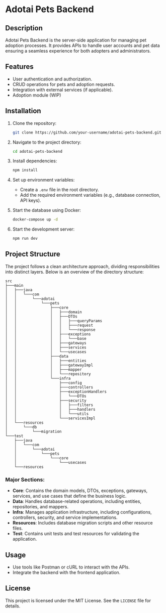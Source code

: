 # Adotai Pets Backend

## Description
Adotai Pets Backend is the server-side application for managing pet adoption processes. It provides APIs to handle user accounts and pet data ensuring a seamless experience for both adopters and administrators.

## Features
- User authentication and authorization.
- CRUD operations for pets and adoption requests.
- Integration with external services (if applicable).
- Adoption module (WIP)

## Installation

1. Clone the repository:
   ```bash
   git clone https://github.com/your-username/adotai-pets-backend.git
   ```
2. Navigate to the project directory:
   ```bash
   cd adotai-pets-backend
   ```
3. Install dependencies:
   ```bash
   npm install
   ```
4. Set up environment variables:
   - Create a `.env` file in the root directory.
   - Add the required environment variables (e.g., database connection, API keys).

5. Start the database using Docker:
   ```bash
   docker-compose up -d
   ```

6. Start the development server:
   ```bash
   npm run dev
   ```

## Project Structure

The project follows a clean architecture approach, dividing responsibilities into distinct layers. Below is an overview of the directory structure:

```
src
├───main
│   ├───java
│   │   └───com
│   │       └───adotai
│   │           └───pets
│   │               ├───core
│   │               │   ├───domain
│   │               │   ├───DTOs
│   │               │   │   ├───queryParams
│   │               │   │   ├───request
│   │               │   │   └───response
│   │               │   ├───exceptions
│   │               │   │   └───base
│   │               │   ├───gateways
│   │               │   ├───services
│   │               │   └───usecases
│   │               ├───data
│   │               │   ├───entities
│   │               │   ├───gatewayImpl
│   │               │   ├───mapper
│   │               │   └───repository
│   │               └───infra
│   │                   ├───config
│   │                   ├───controllers
│   │                   ├───exceptionHandlers
│   │                   │   └───DTOs
│   │                   ├───security
│   │                   │   ├───filters
│   │                   │   ├───handlers
│   │                   │   └───utils
│   │                   └───servicesImpl
│   └───resources
│       └───db
│           └───migration
└───test
    ├───java
    │   └───com
    │       └───adotai
    │           └───pets
    │               └───core
    │                   └───usecases
    └───resources
```

### Major Sections:
- **Core**: Contains the domain models, DTOs, exceptions, gateways, services, and use cases that define the business logic.
- **Data**: Handles database-related operations, including entities, repositories, and mappers.
- **Infra**: Manages application infrastructure, including configurations, controllers, security, and service implementations.
- **Resources**: Includes database migration scripts and other resource files.
- **Test**: Contains unit tests and test resources for validating the application.

## Usage

- Use tools like Postman or cURL to interact with the APIs.
- Integrate the backend with the frontend application.


## License

This project is licensed under the MIT License. See the `LICENSE` file for details.
